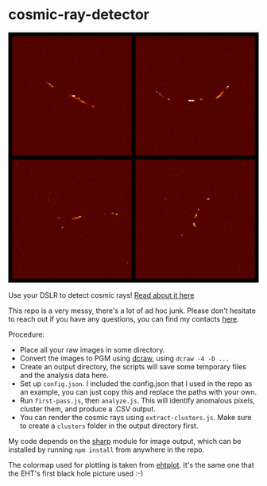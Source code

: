 # cosmic-ray-detector

![collage of cosmic rays](title.png)

Use your DSLR to detect cosmic rays! [Read about it here](https://blog.bithole.dev/blogposts/cosmic-ray/)

This repo is a very messy, there's a lot of ad hoc junk. Please don't hesitate to reach out if you have any questions, you can find my contacts [here](https://bithole.dev/).

Procedure:
- Place all your raw images in some directory.
- Convert the images to PGM using [dcraw](https://www.dechifro.org/dcraw/), using `dcraw -4 -D ...`
- Create an output directory, the scripts will save some temporary files and the analysis data here.
- Set up `config.json`. I included the config.json that I used in the repo as an example, you can just copy this and replace the paths with your own.
- Run `first-pass.js`, then `analyze.js`. This will identify anomalous pixels, cluster them, and produce a .CSV output.
- You can render the cosmic rays using `extract-clusters.js`. Make sure to create a `clusters` folder in the output directory first.

My code depends on the [sharp](https://sharp.pixelplumbing.com/) module for image output, which can be installed by running `npm install` from anywhere in the repo.

The colormap used for plotting is taken from [ehtplot](https://github.com/liamedeiros/ehtplot). It's the same one that the EHT's first black hole picture used :-)